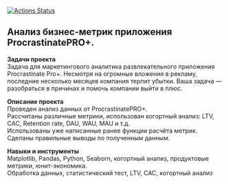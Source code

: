 [![Actions Status](https://github.com/KhokhlovaOS/practicum_KhoklovaOS/actions/workflows/CI/badge.svg)](https://github.com/KhokhlovaOS/practicum_KhoklovaOS/CI)
## Анализ бизнес-метрик приложения ProcrastinatePRO+.
**Задачи проекта**   
Задача для маркетингового аналитика развлекательного приложения Procrastinate Pro+. Несмотря на огромные вложения в рекламу, последние несколько месяцев компания терпит убытки. Ваша задача — разобраться в причинах и помочь компании выйти в плюс. 

**Описание проекта**   
Проведен анализ данных от ProcrastinatePRO+.   
Рассчитаны различные метрики, использован когортный анализ: LTV, CAC, Retention rate, DAU, WAU, MAU и т.д.   
Использованы уже написанные ранее функции расчёта метрик.  
Сделаны правильные выводы по полученным данным.

**Навыки и инструменты**   
Matplotlib, Pandas, Python, Seaborn, когортный анализ, продуктовые метрики, юнит-экономика.  
Обработка данных, статистический тест, LTV, CAC, когортный анализ
